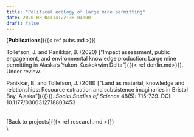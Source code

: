 ```yaml
---
title: "Political ecology of large mine permitting"
date: 2020-08-04T14:27:38-04:00
draft: false
---
```



[**Publications**]({{< ref pubs.md >}})

Tollefson, J. and Panikkar, B. (2020) ["Impact assessment, public engagement, and environmental knowledge production: Large mine permitting in Alaska’s Yukon-Kuskokwim Delta"]({{< ref donlin.md>}}). Under review.

Panikkar, B. and Tollefson, J. (2018) ["Land as material, knowledge and relationships: Resource extraction and subsistence imaginaries in Bristol Bay, Alaska"]({{<ref pebble.md>}}). _Social Studies of Science_ 48(5): 715-739. DOI: 10.1177/0306312718803453
\
\
\
[Back to projects]({{< ref research.md >}})
\
\
